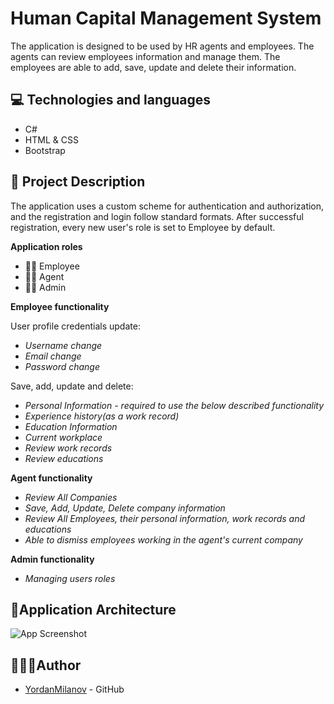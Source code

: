 
# Human Capital Management System
The application is designed to be used by HR agents and employees. The agents can review employees information and manage them. The employees are able to add, save, update and delete their information.


## 💻 Technologies and languages
- C#
- HTML & CSS
- Bootstrap

## 📝 Project Description
The application uses a custom scheme for authentication and authorization, and the registration and login follow standard formats. After successful registration, every new user's role is set to Employee by default.

__Application roles__
- 👷🏼 Employee
- 👨‍💼 Agent
- 👨‍💼 Admin
  
__Employee functionality__

User profile credentials update:
- _Username change_
- _Email change_
- _Password change_
  
Save, add, update and delete:
- _Personal Information - required to use the below described functionality_
- _Experience history(as a work record)_
- _Education Information_
- _Current workplace_
- _Review work records_
- _Review educations_
  
__Agent functionality__ 

- _Review All Companies_
- _Save, Add, Update, Delete company information_
- _Review All Employees, their personal information, work records and educations_
- _Able to dismiss employees working in the agent's current company_
  
__Admin functionality__ 
- _Managing users roles_



## 📝Application Architecture

![App Screenshot](https://i.imgur.com/sNdBt1Q.jpg)




## 👨🏽‍💼Author

- [YordanMilanov](https://www.github.com/YordanMilanov) - GitHub

